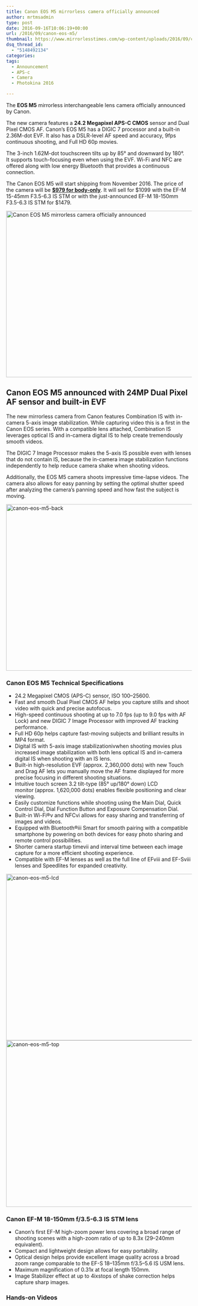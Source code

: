 ```yaml
---
title: Canon EOS M5 mirrorless camera officially announced
author: mrtmsadmin
type: post
date: 2016-09-16T10:06:19+00:00
url: /2016/09/canon-eos-m5/
thumbnail: https://www.mirrorlesstimes.com/wp-content/uploads/2016/09/canon-eos-m5-front.jpg
dsq_thread_id:
  - "5148492134"
categories:
tags:
  - Announcement
  - APS-c
  - Camera
  - Photokina 2016

---
```

The **EOS M5** mirrorless interchangeable lens camera officially announced by Canon.

The new camera features a **24.2 Megapixel APS-C CMOS** sensor and Dual Pixel CMOS AF. Canon’s EOS M5 has a DIGIC 7 processor and a built-in 2.36M-dot EVF. It also has a DSLR-level AF speed and accuracy, 9fps continuous shooting, and Full HD 60p movies.

The 3-inch 1.62M-dot touchscreen tilts up by 85° and downward by 180°. It supports touch-focusing even when using the EVF. Wi-Fi and NFC are offered along with low energy Bluetooth that provides a continuous connection.

The Canon EOS M5 will start shipping from November 2016. The price of the camera will be [**$979 for body-only**][1]. It will sell for $1099 with the EF-M 15-45mm F3.5-6.3 IS STM or with the just-announced EF-M 18-150mm F3.5-6.3 IS STM for $1479.<!--more-->

<img class="alignnone wp-image-555 size-full" title="Canon EOS M5 mirrorless camera officially announced" src="https://i1.wp.com/www.mirrorlesstimes.com/wp-content/uploads/2016/09/canon-eos-m5.jpg?resize=600%2C450&#038;ssl=1" alt="Canon EOS M5 mirrorless camera officially announced" width="600" height="450" srcset="https://i1.wp.com/www.mirrorlesstimes.com/wp-content/uploads/2016/09/canon-eos-m5.jpg?w=1599&ssl=1 1599w, https://i1.wp.com/www.mirrorlesstimes.com/wp-content/uploads/2016/09/canon-eos-m5.jpg?resize=300%2C225&ssl=1 300w, https://i1.wp.com/www.mirrorlesstimes.com/wp-content/uploads/2016/09/canon-eos-m5.jpg?resize=768%2C576&ssl=1 768w, https://i1.wp.com/www.mirrorlesstimes.com/wp-content/uploads/2016/09/canon-eos-m5.jpg?resize=1024%2C768&ssl=1 1024w, https://i1.wp.com/www.mirrorlesstimes.com/wp-content/uploads/2016/09/canon-eos-m5.jpg?w=1200&ssl=1 1200w" sizes="(max-width: 600px) 100vw, 600px" data-recalc-dims="1" /> 

## Canon EOS M5 announced with 24MP Dual Pixel AF sensor and built-in EVF

The new mirrorless camera from Canon features Combination IS with in-camera 5-axis image stabilization. While capturing video this is a first in the Canon EOS series. With a compatible lens attached, Combination IS leverages optical IS and in-camera digital IS to help create tremendously smooth videos.

The DIGIC 7 Image Processor makes the 5-axis IS possible even with lenses that do not contain IS, because the in-camera image stabilization functions independently to help reduce camera shake when shooting videos.

Additionally, the EOS M5 camera shoots impressive time-lapse videos. The camera also allows for easy panning by setting the optimal shutter speed after analyzing the camera’s panning speed and how fast the subject is moving.

<img class="alignnone size-full wp-image-551" src="https://i1.wp.com/www.mirrorlesstimes.com/wp-content/uploads/2016/09/canon-eos-m5-back.jpg?resize=600%2C450&#038;ssl=1" alt="canon-eos-m5-back" width="600" height="450" srcset="https://i1.wp.com/www.mirrorlesstimes.com/wp-content/uploads/2016/09/canon-eos-m5-back.jpg?w=1200&ssl=1 1200w, https://i1.wp.com/www.mirrorlesstimes.com/wp-content/uploads/2016/09/canon-eos-m5-back.jpg?resize=300%2C225&ssl=1 300w, https://i1.wp.com/www.mirrorlesstimes.com/wp-content/uploads/2016/09/canon-eos-m5-back.jpg?resize=768%2C576&ssl=1 768w, https://i1.wp.com/www.mirrorlesstimes.com/wp-content/uploads/2016/09/canon-eos-m5-back.jpg?resize=1024%2C768&ssl=1 1024w" sizes="(max-width: 600px) 100vw, 600px" data-recalc-dims="1" /> 

### Canon EOS M5 Technical Specifications

<ul type="disc">
  <li>
    24.2 Megapixel CMOS (APS-C) sensor, ISO 100–25600.
  </li>
  <li>
    Fast and smooth Dual Pixel CMOS AF helps you capture stills and shoot video with quick and precise autofocus.
  </li>
  <li>
    High-speed continuous shooting at up to 7.0 fps (up to 9.0 fps with AF Lock) and new DIGIC 7 Image Processor with improved AF tracking performance.
  </li>
  <li>
    Full HD 60p helps capture fast-moving subjects and brilliant results in MP4 format.
  </li>
  <li>
    Digital IS with 5-axis image stabilization<a target="_blank" name="_Ref461616136"></a>ivwhen shooting movies plus increased image stabilization with both lens optical IS and in-camera digital IS when shooting with an IS lens.
  </li>
  <li>
    Built-in high-resolution EVF (approx. 2,360,000 dots)<b> </b>with new Touch and Drag AF lets you manually move the AF frame displayed for more precise focusing in different shooting situations.
  </li>
  <li>
    Intuitive touch screen 3.2 tilt-type (85° up/180° down) LCD monitor<b> </b>(approx. 1,620,000 dots) enables flexible positioning and clear viewing.
  </li>
  <li>
    Easily customize functions while shooting using the Main Dial, Quick Control Dial, Dial Function Button and Exposure Compensation Dial.
  </li>
  <li>
    Built-in Wi-Fi®v and NFCvi allows for easy sharing and transferring of images and videos.
  </li>
  <li>
    Equipped with Bluetooth®iii Smart for smooth pairing with a compatible smartphone by powering on both devices for easy photo sharing and remote control possibilities.
  </li>
  <li>
    Shorter camera startup timevii and interval time between each image capture for a more efficient shooting experience.
  </li>
  <li>
    Compatible with EF-M lenses as well as the full line of EF<a target="_blank" name="_Ref461616065"></a>viii and EF-Sviii lenses and Speedlites for expanded creativity.
  </li>
</ul>

<img class="alignnone size-full wp-image-552" src="https://i0.wp.com/www.mirrorlesstimes.com/wp-content/uploads/2016/09/canon-eos-m5-lcd.jpg?resize=600%2C450&#038;ssl=1" alt="canon-eos-m5-lcd" width="600" height="450" srcset="https://i0.wp.com/www.mirrorlesstimes.com/wp-content/uploads/2016/09/canon-eos-m5-lcd.jpg?w=1200&ssl=1 1200w, https://i0.wp.com/www.mirrorlesstimes.com/wp-content/uploads/2016/09/canon-eos-m5-lcd.jpg?resize=300%2C225&ssl=1 300w, https://i0.wp.com/www.mirrorlesstimes.com/wp-content/uploads/2016/09/canon-eos-m5-lcd.jpg?resize=768%2C576&ssl=1 768w, https://i0.wp.com/www.mirrorlesstimes.com/wp-content/uploads/2016/09/canon-eos-m5-lcd.jpg?resize=1024%2C768&ssl=1 1024w" sizes="(max-width: 600px) 100vw, 600px" data-recalc-dims="1" /> 

<img class="alignnone size-full wp-image-553" src="https://i2.wp.com/www.mirrorlesstimes.com/wp-content/uploads/2016/09/canon-eos-m5-top.jpg?resize=600%2C450&#038;ssl=1" alt="canon-eos-m5-top" width="600" height="450" srcset="https://i2.wp.com/www.mirrorlesstimes.com/wp-content/uploads/2016/09/canon-eos-m5-top.jpg?w=1200&ssl=1 1200w, https://i2.wp.com/www.mirrorlesstimes.com/wp-content/uploads/2016/09/canon-eos-m5-top.jpg?resize=300%2C225&ssl=1 300w, https://i2.wp.com/www.mirrorlesstimes.com/wp-content/uploads/2016/09/canon-eos-m5-top.jpg?resize=768%2C576&ssl=1 768w, https://i2.wp.com/www.mirrorlesstimes.com/wp-content/uploads/2016/09/canon-eos-m5-top.jpg?resize=1024%2C768&ssl=1 1024w" sizes="(max-width: 600px) 100vw, 600px" data-recalc-dims="1" /> 

### Canon EF-M 18-150mm f/3.5-6.3 IS STM lens

<ul type="disc">
  <li>
    Canon’s first EF-M high-zoom power lens covering a broad range of shooting scenes with a high-zoom ratio of up to 8.3x (29–240mm equivalent).
  </li>
  <li>
    Compact and lightweight design allows for easy portability.
  </li>
  <li>
    Optical design helps provide excellent image quality across a broad zoom range comparable to the EF-S 18–135mm f/3.5–5.6 IS USM lens.
  </li>
  <li>
    Maximum magnification of 0.31x at focal length 150mm.
  </li>
  <li>
    Image Stabilizer effect at up to 4ixstops of shake correction helps capture sharp images.
  </li>
</ul>

### Hands-on Videos

 [1]: http://amzn.to/2ciLRv5